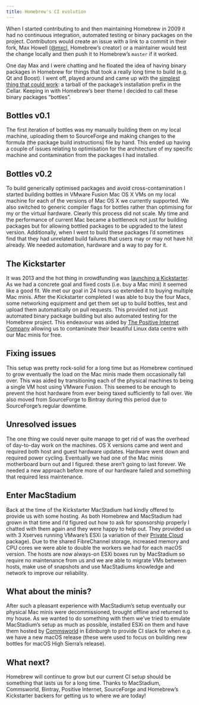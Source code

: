 ```yaml
---
title: Homebrew's CI evolution
---
```


When I started contributing to and then maintaining Homebrew in 2009 it had no continuous integration, automated testing or binary packages on the project. Contributors would create an issue with a link to a commit in their fork, Max Howell ([@mxcl](https://github.com/mxcl), Homebrew’s creator) or a maintainer would test the change locally and then push it to Homebrew’s `master` if it worked.

One day Max and I were chatting and he floated the idea of having binary packages in Homebrew for things that took a really long time to build (e.g. Qt and Boost). I went off, played around and came up with the [simplest thing that could work](http://www.extremeprogramming.org/rules/simple.html): a tarball of the package’s installation prefix in the Cellar. Keeping in with Homebrew’s beer theme I decided to call these binary packages “bottles”.

## Bottles v0.1
The first iteration of bottles was my manually building them on my local machine, uploading them to SourceForge and making changes to the formula (the package build instructions) file by hand. This ended up having a couple of issues relating to optimisation for the architecture of my specific machine and contamination from the packages I had installed.
## Bottles v0.2
To build generically optimised packages and avoid cross-contamination I started building bottles in VMware Fusion Mac OS X VMs on my local machine for each of the versions of Mac OS X we currently supported. We also switched to generic compiler flags for bottles rather than optimising for my or the virtual hardware. Clearly this process did not scale. My time and the performance of current Mac became a bottleneck not just for building packages but for allowing bottled packages to be upgraded to the latest version. Additionally, when I went to build these packages I’d sometimes find that they had unrelated build failures that users may or may not have hit already. We needed automation, hardware and a way to pay for it.
## The Kickstarter
It was 2013 and the hot thing in crowdfunding was [launching a Kickstarter](https://www.kickstarter.com/projects/homebrew/brew-test-bot). As we had a concrete goal and fixed costs (i.e. buy a Mac mini) it seemed like a good fit. We met our goal in 24 hours so extended it to buying multiple Mac minis. After the Kickstarter completed I was able to buy the four Macs, some networking equipment and get them set up to build bottles, test and upload them automatically on pull requests. This provided not just automated binary package building but also automated testing for the Homebrew project. This endeavour was aided by [The Positive Internet Company](https://positive-internet.com) allowing us to contaminate their beautiful Linux data centre with our Mac minis for free.
## Fixing issues
This setup was pretty rock-solid for a long time but as Homebrew continued to grow eventually the load on the Mac minis made them occasionally fall over. This was aided by transitioning each of the physical machines to being a single VM host using VMware Fusion. This seemed to be enough to prevent the host hardware from ever being taxed sufficiently to fall over. We also moved from SourceForge to Bintray during this period due to SourceForge’s regular downtime.
## Unresolved issues
The one thing we could never quite manage to get rid of was the overhead of day-to-day work on the machines. OS X versions came and went and required both host and guest hardware updates. Hardware went down and required power cycling. Eventually we had one of the Mac minis motherboard burn out and I figured: these aren’t going to last forever. We needed a new approach before more of our hardware failed and something that required less maintenance.
## Enter MacStadium
Back at the time of the Kickstarter MacStadium had kindly offered to provide us with some hosting. As both Homebrew and MacStadium had grown in that time and I’d figured out how to ask for sponsorship properly I chatted with them again and they were happy to help out. They provided us with 3 Xserves running VMware’s ESXi (a variation of their [Private Cloud](https://www.macstadium.com/cloud/) package). Due to the shared FibreChannel storage, increased memory and CPU cores we were able to double the workers we had for each macOS version. The hosts are now always-on ESXi boxes run by MacStadium so require no maintenance from us and we are able to migrate VMs between hosts, make use of snapshots and use MacStadiums knowledge and network to improve our reliability.
## What about the minis?
After such a pleasant experience with MacStadium’s setup eventually our physical Mac minis were decommissioned, brought offline and returned to my house. As we wanted to do something with them we’ve tried to emulate MacStadium’s setup as much as possible, installed ESXi on them and have them hosted by [Commsworld](https://www.commsworld.com) in Edinburgh to provide CI slack for when e.g. we have a new macOS release (these were used to focus on building new bottles for macOS High Sierra’s release).
## What next?
Homebrew will continue to grow but our current CI setup should be something that lasts us for a long time. Thanks to MacStadium, Commsworld, Bintray, Positive Internet, SourceForge and Homebrew’s Kickstarter backers for getting us to where we are today!
